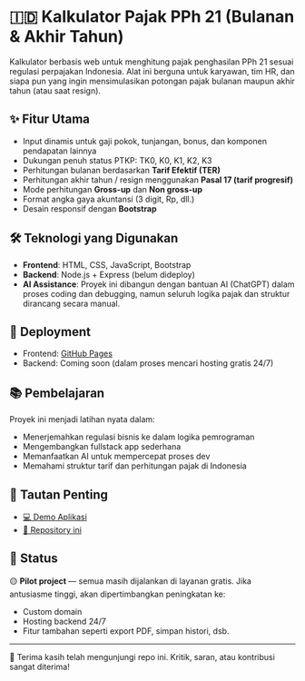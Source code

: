 # 🇮🇩 Kalkulator Pajak PPh 21 (Bulanan & Akhir Tahun)

Kalkulator berbasis web untuk menghitung pajak penghasilan PPh 21 sesuai regulasi perpajakan Indonesia. Alat ini berguna untuk karyawan, tim HR, dan siapa pun yang ingin mensimulasikan potongan pajak bulanan maupun akhir tahun (atau saat resign).

## ✨ Fitur Utama

- Input dinamis untuk gaji pokok, tunjangan, bonus, dan komponen pendapatan lainnya
- Dukungan penuh status PTKP: TK0, K0, K1, K2, K3
- Perhitungan bulanan berdasarkan **Tarif Efektif (TER)**
- Perhitungan akhir tahun / resign menggunakan **Pasal 17 (tarif progresif)**
- Mode perhitungan **Gross-up** dan **Non gross-up**
- Format angka gaya akuntansi (3 digit, Rp, dll.)
- Desain responsif dengan **Bootstrap**

## 🛠️ Teknologi yang Digunakan

- **Frontend**: HTML, CSS, JavaScript, Bootstrap
- **Backend**: Node.js + Express (belum dideploy)
- **AI Assistance**: Proyek ini dibangun dengan bantuan AI (ChatGPT) dalam proses coding dan debugging, namun seluruh logika pajak dan struktur dirancang secara manual.

## 🚀 Deployment

- Frontend: [GitHub Pages](https://ralgy13.github.io/kalkulator-pph21)
- Backend: Coming soon (dalam proses mencari hosting gratis 24/7)

## 📚 Pembelajaran

Proyek ini menjadi latihan nyata dalam:
- Menerjemahkan regulasi bisnis ke dalam logika pemrograman
- Mengembangkan fullstack app sederhana
- Memanfaatkan AI untuk mempercepat proses dev
- Memahami struktur tarif dan perhitungan pajak di Indonesia

## 🔗 Tautan Penting

- [💻 Demo Aplikasi](https://ralgy13.github.io/kalkulator-pph21)
- [📁 Repository ini](https://github.com/ralgy13/kalkulator-pph21)

## 🧩 Status

🟡 **Pilot project** — semua masih dijalankan di layanan gratis. Jika antusiasme tinggi, akan dipertimbangkan peningkatan ke:
- Custom domain
- Hosting backend 24/7
- Fitur tambahan seperti export PDF, simpan histori, dsb.

---

🙏 Terima kasih telah mengunjungi repo ini. Kritik, saran, atau kontribusi sangat diterima!
